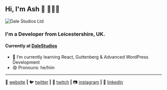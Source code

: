 ## Hi, I'm Ash 👋 🥦🥦🥦

<img src="https://ashredman.com/meta/arog.jpg" alt="Dale Studios Ltd" />

### I'm a Developer from Leicestershire, UK.
#### Currently at [DaleStudios]


- 🌱 I’m currently learning React, Guttenberg & Advanced WordPress Development
- 😄 Pronouns: he/him

---

🏡 [website][website] **|** 
🐦 [twitter][twitter] **|** 
🎥 [twitch][twitch] **|** 
📷 [instagram][instagram] **|** 
👔 [linkedin][linkedin]

[website]: https://ashredman.com
[twitter]: https://twitter.com/AJ_Redman
[twitch]: https://www.twitch.tv/ajr___
[instagram]: https://www.instagram.com/ashj_redman/
[linkedin]: https://www.linkedin.com/in/ashley-redman/
[dalestudios]: https://github.com/DaleStudiosLtd
